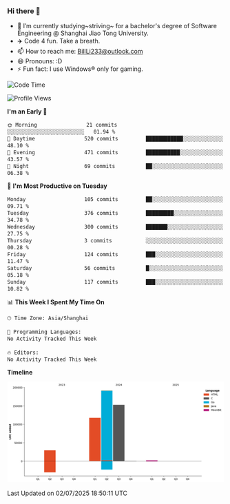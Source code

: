 ### Hi there 👋
- 🌱 I’m currently studying~striving~ for a bachelor's degree of Software Engineering @ Shanghai Jiao Tong University.
- ✈️ Code 4 fun. Take a breath.
- 📫 How to reach me: BillLi233@outlook.com
- 😄 Pronouns: :D
- ⚡ Fun fact: I use Windows® only for gaming.

<!--START_SECTION:waka-->
![Code Time](http://img.shields.io/badge/Code%20Time-439%20hrs%2047%20mins-blue)

![Profile Views](http://img.shields.io/badge/Profile%20Views-0-blue)

**I'm an Early 🐤** 

```text
🌞 Morning                21 commits          ░░░░░░░░░░░░░░░░░░░░░░░░░   01.94 % 
🌆 Daytime                520 commits         ████████████░░░░░░░░░░░░░   48.10 % 
🌃 Evening                471 commits         ███████████░░░░░░░░░░░░░░   43.57 % 
🌙 Night                  69 commits          ██░░░░░░░░░░░░░░░░░░░░░░░   06.38 % 
```
📅 **I'm Most Productive on Tuesday** 

```text
Monday                   105 commits         ██░░░░░░░░░░░░░░░░░░░░░░░   09.71 % 
Tuesday                  376 commits         █████████░░░░░░░░░░░░░░░░   34.78 % 
Wednesday                300 commits         ███████░░░░░░░░░░░░░░░░░░   27.75 % 
Thursday                 3 commits           ░░░░░░░░░░░░░░░░░░░░░░░░░   00.28 % 
Friday                   124 commits         ███░░░░░░░░░░░░░░░░░░░░░░   11.47 % 
Saturday                 56 commits          █░░░░░░░░░░░░░░░░░░░░░░░░   05.18 % 
Sunday                   117 commits         ███░░░░░░░░░░░░░░░░░░░░░░   10.82 % 
```


📊 **This Week I Spent My Time On** 

```text
🕑︎ Time Zone: Asia/Shanghai

💬 Programming Languages: 
No Activity Tracked This Week

🔥 Editors: 
No Activity Tracked This Week
```

**Timeline**

![Lines of Code chart](https://raw.githubusercontent.com/GMH233/GMH233/main/assets/bar_graph.png)


 Last Updated on 02/07/2025 18:50:11 UTC
<!--END_SECTION:waka-->

<!--
**GMH233/GMH233** is a ✨ _special_ ✨ repository because its `README.md` (this file) appears on your GitHub profile.

Here are some ideas to get you started:

- 🔭 I’m currently working on ...
- 🌱 I’m currently learning ...
- 👯 I’m looking to collaborate on ...
- 🤔 I’m looking for help with ...
- 💬 Ask me about ...
- 📫 How to reach me: ...
- 😄 Pronouns: ...
- ⚡ Fun fact: ...
-->
